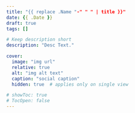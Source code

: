 ```yaml
---
title: "{{ replace .Name "-" " " | title }}"
date: {{ .Date }}
draft: true
tags: []

# Keep description short
description: "Desc Text."

cover:
  image: "img url"
  relative: true
  alt: "img alt text"
  caption: "social caption"
  hidden: true  # applies only on single view

# showToc: true
# TocOpen: false
---
```


